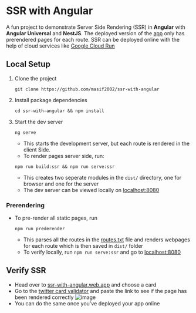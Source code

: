 # SSR with Angular
A fun project to demonstrate Server Side Rendering (SSR) in **Angular** with **Angular Universal** and **NestJS**. The deployed version of the [app](https://ssr-with-angular.web.app/) only has prerendered pages for each route. SSR can be deployed online with the help of cloud services like [Google Cloud Run](https://cloud.google.com/run)   

## Local Setup
1. Clone the project 
    ```
    git clone https://github.com/masif2002/ssr-with-angular
    ```
2. Install package dependencies
    ```
    cd ssr-with-angular && npm install
    ```
3. Start the dev server
    ```
    ng serve
    ```
    * This starts the development server, but each route is rendered in the client Side. 
    * To render pages server side, run:    
    ```
    npm run build:ssr && npm run serve:ssr
    ```
    * This creates two seperate modules in the `dist/` directory, one for browser and one for the server
    * The dev server can be viewed locally on [localhost:8080](http://localhost:8080) 
### Prerendering
* To pre-render all static pages, run
    ```
    npm run prederender
    ```
    * This parses all the routes in the [routes.txt](./routes.txt) file and renders webpages for each route which is then saved in `dist/` folder 
    * To verify locally, run `npm run serve:ssr` and go to [localhost:8080](http://localhost:8080) 

## Verify SSR
* Head over to [ssr-with-angular.web.app](https://ssr-with-angular.web.app/) and choose a card
* Go to the [twitter card validator](https://cards-dev.twitter.com/validator) and paste the link to see if the page has been rendered correctly
![image](https://user-images.githubusercontent.com/94846379/236605983-1d6b9e5f-6bec-4ab1-a24a-52cba8bb98b5.png)
* You can do the same once you've deployed your app online
